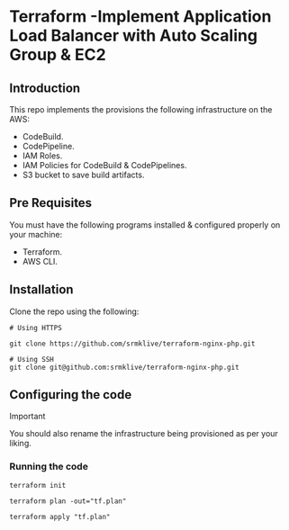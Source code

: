 # Terraform -Implement Application Load Balancer with Auto Scaling Group & EC2

## Introduction

This repo implements the provisions the following infrastructure on the AWS:

* CodeBuild.
* CodePipeline.
* IAM Roles.
* IAM Policies for CodeBuild & CodePipelines.
* S3 bucket to save build artifacts.


## Pre Requisites

You must have the following programs installed & configured properly on your machine:

* Terraform.
* AWS CLI.

## Installation

Clone the repo using the following:

```
# Using HTTPS

git clone https://github.com/srmklive/terraform-nginx-php.git

# Using SSH
git clone git@github.com:srmklive/terraform-nginx-php.git

```

## Configuring the code

> [!IMPORTANT]
> You should also rename the infrastructure being provisioned as per your liking.


### Running the code

```
terraform init
```

```
terraform plan -out="tf.plan"
```

```
terraform apply "tf.plan"
```